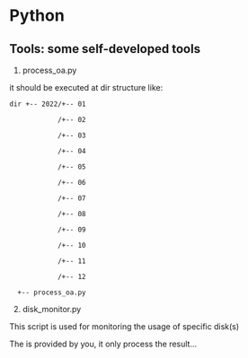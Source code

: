 # Python
## Tools: some self-developed tools

1. process_oa.py

it should be executed at dir structure like:

    dir +-- 2022/+-- 01

                /+-- 02
              
                /+-- 03
                
                /+-- 04
              
                /+-- 05
              
                /+-- 06
              
                /+-- 07
              
                /+-- 08
              
                /+-- 09
              
                /+-- 10
              
                /+-- 11
              
                /+-- 12
              
      +-- process_oa.py


2. disk_monitor.py

This script is used for monitoring the usage of specific disk(s)

The <tool execute cmd> is provided by you, it only process the result...
